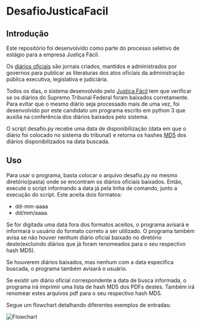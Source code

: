 # DesafioJusticaFacil
## Introdução
Este repositório foi desenvolvido como parte do processo seletivo de estágio para a empresa Justiça Fácil.

Os [diários oficiais](https://pt.wikipedia.org/wiki/Di%C3%A1rio_Oficial) são jornais criados, mantidos e administrados por governos para publicar as literaturas dos atos oficiais da administração pública executiva, legislativa e judiciária.

Todos os dias, o sistema desenvolvido pelo [Justiça Fácil](justicafacil.com.br) tem que verificar se os diários do Supremo Tribunal Federal foram baixados corretamente.
Para evitar que o mesmo diário seja processado mais de uma vez, foi desenvolvido por este candidato um programa escrito em python 3 que auxilia na conferência dos diários baixados pelo sistema.

O script desafio.py recebe uma data de disponibilização (data em que o diário foi colocado no sistema do tribunal) e retorna os hashes [MD5](https://pt.wikipedia.org/wiki/MD5) dos diários disponibilizados na data buscada.


## Uso
Para usar o programa, basta colocar o arquivo desafio.py no mesmo diretório(pasta) onde se encontram os diários oficiais baixados.
Então, execute o script informando a data já pela linha de comando, junto a execução do script. Este aceita dois formatos: 
- dd-mm-aaaa 
- dd/mm/aaaa. 

Se for digitada uma data fora dos formatos aceitos, o programa avisará e informará o usuário do formato correto a ser utilizado. O programa também avisa se não houver nenhum diário oficial baixado no diretório deste(excluindo diários que já foram renomeados para o seu respectivo hash MD5).

Se houverem diários baixados, mas nenhum com a data especifica buscada, o programa também avisará o usuário.

Se existir um diário oficial correspondente a data de busca informada, o programa irá imprimir uma lista de hash MD5 dos PDFs destes. Também irá renomear estes arquivos pdf para o seu respectivo hash MD5.

Segue um flowchart detalhando diferentes exemplos de entradas:

![Flowchart](/images/Diagram.drawio)
